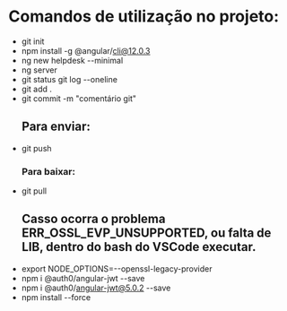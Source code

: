  # Comandos de utilização no projeto:
 - git init 
 - npm install -g @angular/cli@12.0.3 
 - ng new helpdesk --minimal
 - ng server
 - git status git log --oneline
 - git add .
 - git commit -m "comentário git"
   ## Para enviar:
 - git push
   ### Para baixar:
 - git pull
   ## Casso ocorra o problema ERR_OSSL_EVP_UNSUPPORTED, ou falta de LIB, dentro do bash do VSCode executar.
 - export NODE_OPTIONS=--openssl-legacy-provider
 - npm i @auth0/angular-jwt --save 
 - npm i @auth0/angular-jwt@5.0.2 --save
 - npm install --force 

